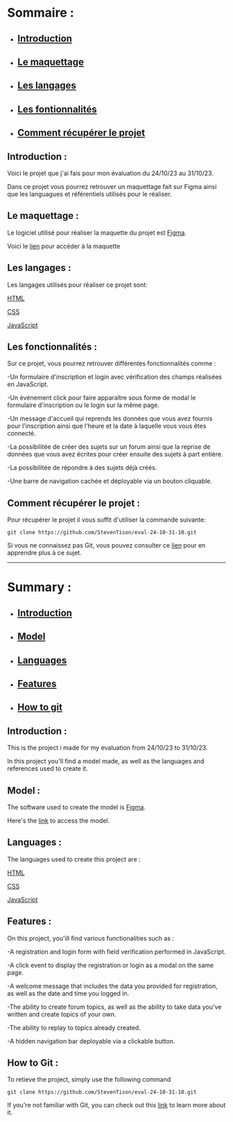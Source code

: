 # **Sommaire :**

- ## [Introduction](https://github.com/StevenTison/eval-24-10-31-10#introduction-1 "Introduction")  
- ## [Le maquettage](https://github.com/StevenTison/eval-24-10-31-10#le-maquettage-1 "Le maquettage")  
- ## [Les langages](https://github.com/StevenTison/eval-24-10-31-10#les-langages-1 "Les langages")  
- ## [Les fontionnalités](https://github.com/StevenTison/eval-24-10-31-10#les-fonctionnalités "Les fonctionnalités")  
- ## [Comment récupérer le projet](https://github.com/StevenTison/eval-24-10-31-10#comment-récupérer-le-projet-1 "Comment récupérer le projet")  

## Introduction :

Voici le projet que j'ai fais pour mon évaluation du 24/10/23 au 31/10/23.

Dans ce projet vous pourrez retrouver un maquettage fait sur Figma ainsi que les languagues et référentiels utilisés pour le réaliser.

## Le maquettage :

Le logiciel utilisé pour réaliser la maquette du projet est [Figma](https://figma.com).

Voici le [lien](https://www.figma.com/file/q0rcmJvKTFCvy21sffIhhh/Forum-Eval?type=design&node-id=0-1&mode=design&t=NUYekf0XKeHugArI-0) pour accéder à la maquette

## Les langages :

Les langages utilisés pour réaliser ce projet sont:

[HTML](https://developer.mozilla.org/fr/docs/Web/HTML)

[CSS](https://developer.mozilla.org/fr/docs/Web/CSS)

[JavaScript](https://developer.mozilla.org/fr/docs/Web/JavaScript)

## Les fonctionnalités :

Sur ce projet, vous pourrez retrouver différentes fonctionnalités comme :

-Un formulaire d'inscription et login avec vérification des champs réalisées en JavaScript.

-Un événement click pour faire apparaître sous forme de modal le formulaire d'inscription ou le login sur la même page.

-Un message d'accueil qui reprends les données que vous avez fournis pour l'inscription ainsi que
l'heure et la date à laquelle vous vous êtes connecté.

-La possibilitée de créer des sujets sur un forum ainsi que la reprise de données que vous avez écrites pour créer ensuite des sujets à part entière.

-La possibilitée de répondre à des sujets déjà créés.

-Une barre de navigation cachée et déployable via un bouton cliquable.

## Comment récupérer le projet :

Pour récupérer le projet il vous suffit d'utiliser la commande suivante:

```
git clone https://github.com/StevenTison/eval-24-10-31-10.git
```

Si vous ne connaissez pas Git, vous pouvez consulter ce [lien](https://openclassrooms.com/fr/courses/7162856-gerez-du-code-avec-git-et-github/7165721-installez-git-sur-votre-ordinateur) pour en apprendre plus à ce sujet.

---

# **Summary :**
- ## [Introduction](https://github.com/StevenTison/eval-24-10-31-10#introduction- "Introduction")  
- ## [Model](https://github.com/StevenTison/eval-24-10-31-10#model- "Model")  
- ## [Languages](https://github.com/StevenTison/eval-24-10-31-10#languages- "Languages")  
- ## [Features](https://github.com/StevenTison/eval-24-10-31-10#features- "Features")  
- ## [How to git](https://github.com/StevenTison/eval-24-10-31-10#how-to-git- "How to Git")

## Introduction :  

This is the project i made for my evaluation from 24/10/23 to 31/10/23.  

In this project you'll find a model made, as well as the languages and references used to create it.  


## Model :

The software used to create the model is [Figma](https://figma.com).  

Here's the [link](https://www.figma.com/file/q0rcmJvKTFCvy21sffIhhh/Forum-Eval?type=design&node-id=0-1&mode=design&t=NUYekf0XKeHugArI-0) to access the model.  


## Languages :

The languages used to create this project are :  

[HTML](https://developer.mozilla.org/fr/docs/Web/HTML)

[CSS](https://developer.mozilla.org/fr/docs/Web/CSS)

[JavaScript](https://developer.mozilla.org/fr/docs/Web/JavaScript)


## Features :

On this project, you'ill find various functionalities such as :  

-A registration and login form with field verification performed in JavaScript.  

-A click event to display the registration or login as a modal on the same page.  

-A welcome message that includes the data you provided for registration, as well as the date and time you logged in. 

-The ability to create forum topics, as well as the ability to take data you've written and create topics of your own.  

-The ability to replay to topics already created.  

-A hidden navigation bar deployable via a clickable button.

## How to Git :

To retieve the project, simply use the following command  

```
git clone https://github.com/StevenTison/eval-24-10-31-10.git
```

If you're not familiar with Git, you can check out this [link](https://openclassrooms.com/fr/courses/7162856-gerez-du-code-avec-git-et-github/7165721-installez-git-sur-votre-ordinateur) to learn more about it.